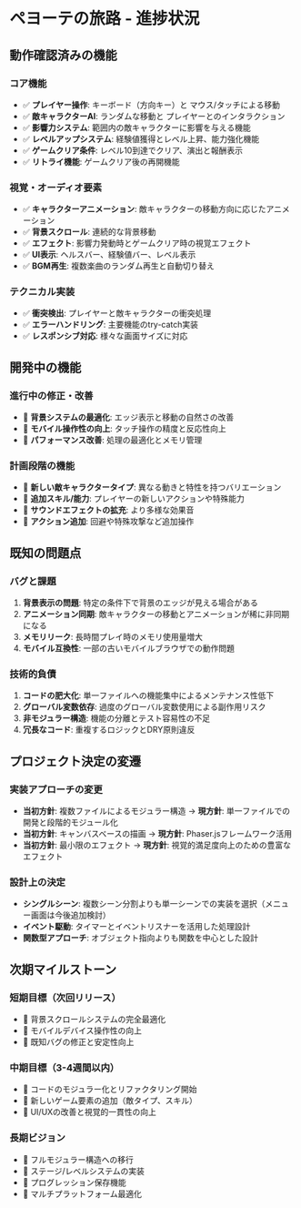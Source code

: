 # ペヨーテの旅路 - 進捗状況

## 動作確認済みの機能

### コア機能
- ✅ **プレイヤー操作**: キーボード（方向キー）と マウス/タッチによる移動
- ✅ **敵キャラクターAI**: ランダムな移動と プレイヤーとのインタラクション
- ✅ **影響力システム**: 範囲内の敵キャラクターに影響を与える機能
- ✅ **レベルアップシステム**: 経験値獲得とレベル上昇、能力強化機能
- ✅ **ゲームクリア条件**: レベル10到達でクリア、演出と報酬表示
- ✅ **リトライ機能**: ゲームクリア後の再開機能

### 視覚・オーディオ要素
- ✅ **キャラクターアニメーション**: 敵キャラクターの移動方向に応じたアニメーション
- ✅ **背景スクロール**: 連続的な背景移動
- ✅ **エフェクト**: 影響力発動時とゲームクリア時の視覚エフェクト
- ✅ **UI表示**: ヘルスバー、経験値バー、レベル表示
- ✅ **BGM再生**: 複数楽曲のランダム再生と自動切り替え

### テクニカル実装
- ✅ **衝突検出**: プレイヤーと敵キャラクターの衝突処理
- ✅ **エラーハンドリング**: 主要機能のtry-catch実装
- ✅ **レスポンシブ対応**: 様々な画面サイズに対応

## 開発中の機能

### 進行中の修正・改善
- 🔄 **背景システムの最適化**: エッジ表示と移動の自然さの改善
- 🔄 **モバイル操作性の向上**: タッチ操作の精度と反応性向上
- 🔄 **パフォーマンス改善**: 処理の最適化とメモリ管理

### 計画段階の機能
- 📝 **新しい敵キャラクタータイプ**: 異なる動きと特性を持つバリエーション
- 📝 **追加スキル/能力**: プレイヤーの新しいアクションや特殊能力
- 📝 **サウンドエフェクトの拡充**: より多様な効果音
- 📝 **アクション追加**: 回避や特殊攻撃など追加操作

## 既知の問題点

### バグと課題
1. **背景表示の問題**: 特定の条件下で背景のエッジが見える場合がある
2. **アニメーション同期**: 敵キャラクターの移動とアニメーションが稀に非同期になる
3. **メモリリーク**: 長時間プレイ時のメモリ使用量増大
4. **モバイル互換性**: 一部の古いモバイルブラウザでの動作問題

### 技術的負債
1. **コードの肥大化**: 単一ファイルへの機能集中によるメンテナンス性低下
2. **グローバル変数依存**: 過度のグローバル変数使用による副作用リスク
3. **非モジュラー構造**: 機能の分離とテスト容易性の不足
4. **冗長なコード**: 重複するロジックとDRY原則違反

## プロジェクト決定の変遷

### 実装アプローチの変更
- **当初方針**: 複数ファイルによるモジュラー構造 → **現方針**: 単一ファイルでの開発と段階的モジュール化
- **当初方針**: キャンバスベースの描画 → **現方針**: Phaser.jsフレームワーク活用
- **当初方針**: 最小限のエフェクト → **現方針**: 視覚的満足度向上のための豊富なエフェクト

### 設計上の決定
- **シングルシーン**: 複数シーン分割よりも単一シーンでの実装を選択（メニュー画面は今後追加検討）
- **イベント駆動**: タイマーとイベントリスナーを活用した処理設計
- **関数型アプローチ**: オブジェクト指向よりも関数を中心とした設計

## 次期マイルストーン

### 短期目標（次回リリース）
- 🎯 背景スクロールシステムの完全最適化
- 🎯 モバイルデバイス操作性の向上
- 🎯 既知バグの修正と安定性向上

### 中期目標（3-4週間以内）
- 🎯 コードのモジュラー化とリファクタリング開始
- 🎯 新しいゲーム要素の追加（敵タイプ、スキル）
- 🎯 UI/UXの改善と視覚的一貫性の向上

### 長期ビジョン
- 🎯 フルモジュラー構造への移行
- 🎯 ステージ/レベルシステムの実装
- 🎯 プログレッション保存機能
- 🎯 マルチプラットフォーム最適化 